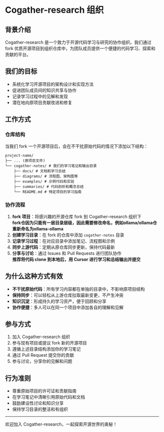 # Cogather-research 组织  

## 背景介绍  

Cogather-research 是一个致力于开源代码学习与研究的协作组织。我们通过 fork 优质开源项目到组织仓库中，为团队成员提供一个便捷的代码学习、探索和贡献的平台。  

## 我们的目标  

- 系统化学习开源项目的架构设计和实现方法  
- 促进团队成员间的知识共享与协作  
- 记录学习过程中的见解和发现  
- 潜在地向原项目贡献改进和修复  

## 工作方式  

### 仓库结构  

当我们 fork 一个开源项目后，会在不干扰原始代码的情况下添加以下结构：  

```
project-name/
├── ... (原项目文件)
└── cogather-notes/ # 我们的学习笔记和输出目录
    ├── docs/ # 文档和学习总结
    ├── diagrams/ # 流程图、架构图等
    ├── examples/ # 示例代码和实验
    ├── summaries/ # 代码剖析和概念总结
    └── README.md # 特定项目的学习指南
```

### 协作流程  

1. **fork 项目**：将感兴趣的开源仓库 fork 到 Cogather-research 组织下  
**fork仓因为只能有一层目录层级，因此需要修改命名，例如ollama/ollama仓重新命名为ollama-ollama**
2. **创建学习目录**：在 fork 的仓库中添加 `cogather-notes` 目录  
3. **记录学习过程**：在对应目录中添加笔记、流程图和示例  
4. **同步上游代码**：定期从原仓库同步更新，保持代码最新  
5. **分享与讨论**：通过 Issues 和 Pull Requests 进行团队协作  
**推荐将代码 clone 到本地后，用 Cursor 进行学习和总结输出并提交**

## 为什么这种方式有效  

- **不干扰原始代码**：所有学习内容都在单独的目录中，不影响原项目结构  
- **保持同步**：可以轻松从上游仓库拉取最新变更，不产生冲突  
- **知识沉淀**：形成持久的学习资产，便于回顾和分享  
- **协作便捷**：多人可以在同一个项目中添加各自的理解和见解  

## 参与方式  

1. 加入 Cogather-research 组织  
2. 参与现有项目或提议 fork 新的开源项目  
3. 遵循上述目录结构添加你的学习笔记  
4. 通过 Pull Request 提交你的贡献  
5. 参与讨论，分享你的见解和问题  

## 行为准则  

- 尊重原始项目的许可证和贡献指南  
- 在学习笔记中清晰引用原始代码和文档  
- 鼓励建设性讨论和知识分享  
- 保持学习目录的整洁和有组织  

---  

欢迎加入 Cogather-research，一起探索开源世界的奥秘！  
